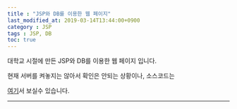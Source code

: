 ```yaml
---
title : "JSP와 DB를 이용한 웹 페이지" 
last_modified_at: 2019-03-14T13:44:00+0900
category : JSP
tags : JSP, DB
toc: true
--- 
```


대학교 시절에 만든 JSP와 DB를 이용한 웹 페이지 입니다.

현재 서버를 켜놓지는 않아서 확인은 안되는 상황이나, 소스코드는

[여기](https://github.com/minungpark/JSP-Web)서 보실수 있습니다.

---